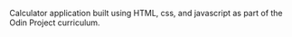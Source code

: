 Calculator application built using HTML, css, and javascript as part of the Odin Project curriculum. 
